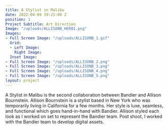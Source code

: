 ```yaml
---
title: A Stylist in Malibu
date: 2022-04-09 19:21:00 Z
position: 1
Project Subtitle: Art Direction
Image: "/uploads/ALLISONB_HERO1.png"
Images:
- Full Screen Image: "/uploads/ALLISONB_1.gif"
  Grid:
  - Left Image: 
    Right Image: 
  Inset Image: 
- Full Screen Image: "/uploads/ALLISONB_2.png"
- Full Screen Image: "/uploads/ALLISONB_3.png"
- Full Screen Image: "/uploads/ALLISONB_4.png"
- Full Screen Image: "/uploads/ALLISONB_5.png"
layout: project
---
```


A Stylist in Malibu is the second collaboration between Bandier and Allison Bournstein. Allison Bournstein is a stylist based in New York who was temporarily living in California for a few months. Her style is luxe, seamless, and functional which goes hand-in-hand with Bandier. Allison styled each look as I worked on set to represent the Bandier team. Post shoot, I worked with the Bandier team to develop digital assets. 